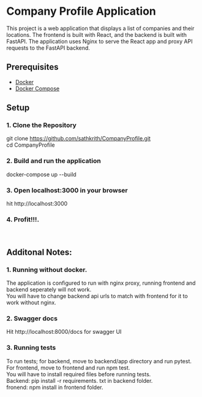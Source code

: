 # Company Profile Application

This project is a web application that displays a list of companies and their locations. The frontend is built with React, and the backend is built with FastAPI. The application uses Nginx to serve the React app and proxy API requests to the FastAPI backend.

## Prerequisites

- [Docker](https://www.docker.com/get-started)
- [Docker Compose](https://docs.docker.com/compose/install/)

## Setup

### 1. Clone the Repository

git clone https://github.com/sathkrith/CompanyProfile.git <br>
cd CompanyProfile

### 2. Build and run the application
docker-compose up --build

### 3. Open localhost:3000 in your browser
hit http://localhost:3000 

### 4. Profit!!!.
<br>

## Additonal Notes:
### 1. Running without docker.
The application is configured to run with nginx proxy, running frontend and backend seperately will not work.<br>
You will have to change backend api urls to match with frontend for it to work without nginx.
### 2. Swagger docs
Hit http://localhost:8000/docs for swagger UI
### 3. Running tests
To run tests; for backend, move to backend/app directory and run pytest. <br>
For frontend, move to frontend and run npm test. <br>
You will have to install required files before running tests.<br>
Backend: pip install -r requirements. txt in backend folder.<br>
fronend: npm install in frontend folder.





